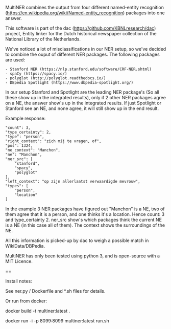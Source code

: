 MultiNER combines the output from four different named-entity recognition (https://en.wikipedia.org/wiki/Named-entity_recognition) packages into one answer.

This software is part of the dac (https://github.com/KBNLresearch/dac) project,
Entity linker for the Dutch historical newspaper collection of the National Library of the Netherlands.

We've noticed a lot of misclassifications in our NER setup, so we've decided to combine the ouput of different NER packages.
The following packages are used:

    - Stanford NER (https://nlp.stanford.edu/software/CRF-NER.shtml)
    - spaCy (https://spacy.io/)
    - polyglot (http://polyglot.readthedocs.io/)
    - DBpedia Spotlight (https://www.dbpedia-spotlight.org/)

In our setup Stanford and Spotlight are the leading NER package's (So all these show up in the integrated results), only if 2 other NER packages agree on a NE, the answer show's up in the integrated results. If just Spotlight or Stanford see an NE, and none agree, it will still show up in the end result.

Example response:

    "count": 3,
    "type_certainty": 2,
    "type": "person",
    "right_context": "zich mij te vragen, of",
    "pos": 1324,
    "ne_context": "Manchon",
    "ne": "Manchon",
    "ner_src": [
        "stanford",
        "spacy",
        "polyglot"
    ],
    "left_context": "op zijn allerlaatst verwaardigde mevrouw",
    "types": [
        "person",
        "location"
    ]

In the example 3 NER packages have figured out "Manchon" is a NE,
two of them agree that it is a person, and one thinks it's a location.
Hence count: 3 and type_certainty 2. ner_src show's which packages think the current NE is a NE (in this case all of them).
The context shows the surroundings of the NE.

All this information is picked-up by dac to weigh a possible match in WikiData/DBPedia.

MultiNER has only been tested using python 3, and is open-source with a MIT Licence.

==

Install notes:

See ner.py / Dockerfile and *.sh files for details.

Or run from docker:

docker build -t multiner:latest .

docker run -i -p 8099:8099 multiner:latest run.sh
